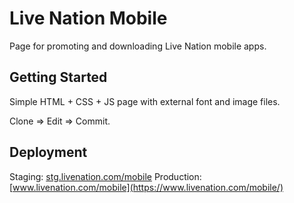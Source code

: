 # Live Nation Mobile

Page for promoting and downloading Live Nation mobile apps. 

## Getting Started

Simple HTML + CSS + JS page with external font and image files. 

Clone => Edit => Commit. 

## Deployment

Staging: [stg.livenation.com/mobile](https://stg.livenation.com/mobile/)
Production: [www.livenation.com/mobile](https://www.livenation.com/mobile/)

